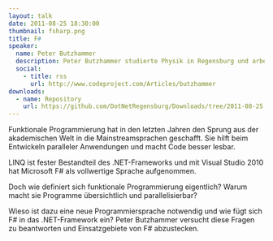 ```yaml
---
layout: talk
date: 2011-08-25 18:30:00
thumbnail: fsharp.png
title: F#
speaker:
  name: Peter Butzhammer
  description: Peter Butzhammer studierte Physik in Regensburg und arbeitet derzeit als wissenschaftlicher Mitarbeiter am Lehrstuhl für statistische Bioinformatik. Nebenberuflich ist er seit 2002 als selbstständiger Softwareentwickler tätig.
  social:
    - title: rss
      url: http://www.codeproject.com/Articles/butzhammer
downloads:
  - name: Repository
    url: https://github.com/DotNetRegensburg/Downloads/tree/2011-08-25
---
```

Funktionale Programmierung hat in den letzten Jahren den Sprung aus der akademischen Welt in die Mainstreamsprachen geschafft. Sie hilft beim Entwickeln paralleler Anwendungen und macht Code besser lesbar.

LINQ  ist fester Bestandteil des .NET-Frameworks und mit Visual Studio 2010 hat Microsoft F# als vollwertige Sprache aufgenommen.

Doch wie definiert sich funktionale Programmierung eigentlich? Warum macht sie Programme übersichtlich und parallelisierbar?

Wieso ist dazu eine neue Programmiersprache notwendig und wie fügt sich F# in das .NET-Framework ein? Peter Butzhammer versucht diese Fragen zu beantworten und Einsatzgebiete von F# abzustecken.